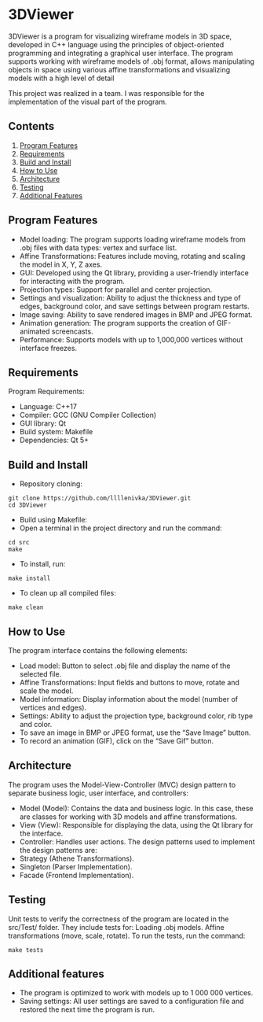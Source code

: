 # 3DViewer

3DViewer is a program for visualizing wireframe models in 3D space, developed in C++ language using the principles of object-oriented programming and integrating a graphical user interface. The program supports working with wireframe models of .obj format, allows manipulating objects in space using various affine transformations and visualizing models with a high level of detail

This project was realized in a team. I was responsible for the implementation of the visual part of the program.

## Contents
1.  [Program Features](#program-features)
2.  [Requirements](#requirements)
3.  [Build and Install](#build-and-install)
2.  [How to Use](#how-to-use)
2.  [Architecture](#architecture)
2.  [Testing](#testing)
2.  [Additional Features](#additional-features)

## Program Features

- Model loading: The program supports loading wireframe models from .obj files with data types: vertex and surface list.
- Affine Transformations: Features include moving, rotating and scaling the model in X, Y, Z axes.
- GUI: Developed using the Qt library, providing a user-friendly interface for interacting with the program.
- Projection types: Support for parallel and center projection.
- Settings and visualization: Ability to adjust the thickness and type of edges, background color, and save settings between program restarts.
- Image saving: Ability to save rendered images in BMP and JPEG format.
- Animation generation: The program supports the creation of GIF-animated screencasts.
- Performance: Supports models with up to 1,000,000 vertices without interface freezes.

## Requirements

Program Requirements:
- Language: C++17
- Compiler: GCC (GNU Compiler Collection)
- GUI library: Qt
- Build system: Makefile
- Dependencies: Qt 5+

## Build and Install

- Repository cloning:
```
git clone https://github.com/llllenivka/3DViewer.git
cd 3DViewer
```
- Build using Makefile:
- Open a terminal in the project directory and run the command:
```
cd src
make
```
- To install, run:
```
make install
```
- To clean up all compiled files:
```
make clean
```

## How to Use

The program interface contains the following elements:
- Load model: Button to select .obj file and display the name of the selected file.
- Affine Transformations: Input fields and buttons to move, rotate and scale the model.
- Model information: Display information about the model (number of vertices and edges).
- Settings: Ability to adjust the projection type, background color, rib type and color.
- To save an image in BMP or JPEG format, use the “Save Image” button.
- To record an animation (GIF), click on the “Save Gif” button.

## Architecture

The program uses the Model-View-Controller (MVC) design pattern to separate business logic, user interface, and controllers:
- Model (Model): Contains the data and business logic. In this case, these are classes for working with 3D models and affine transformations.
- View (View): Responsible for displaying the data, using the Qt library for the interface.
- Controller: Handles user actions.
The design patterns used to implement the design patterns are:
- Strategy (Athene Transformations).
- Singleton (Parser Implementation).
- Facade (Frontend Implementation).

## Testing

Unit tests to verify the correctness of the program are located in the src/Test/ folder. They include tests for:
Loading .obj models.
Affine transformations (move, scale, rotate).
To run the tests, run the command:
```
make tests
```

## Additional features
- The program is optimized to work with models up to 1 000 000 vertices.
- Saving settings: All user settings are saved to a configuration file and restored the next time the program is run.